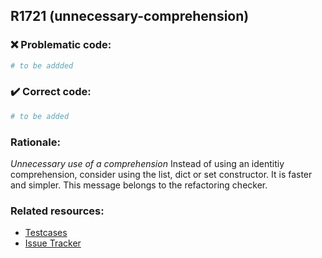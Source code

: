 ## R1721 (unnecessary-comprehension)

### :x: Problematic code:

```python
# to be addded
```

### :heavy_check_mark: Correct code:

```python
# to be added
```

### Rationale:

 *Unnecessary use of a comprehension*
  Instead of using an identitiy comprehension, consider using the list, dict or
  set constructor. It is faster and simpler. This message belongs to the
  refactoring checker.



### Related resources:

- [Testcases](#)
- [Issue Tracker](https://github.com/PyCQA/pylint/issues?q=is%3Aissue+%22unnecessary-comprehension%22+OR+%22R1721%22)
